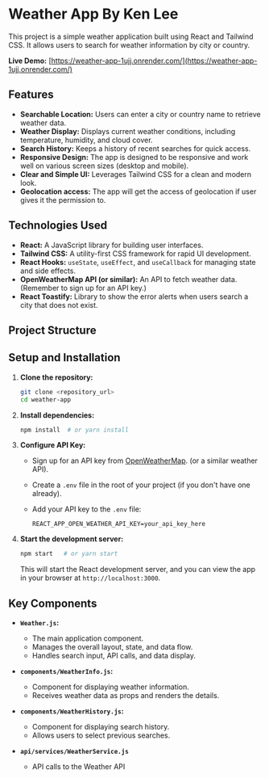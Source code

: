 # Weather App By Ken Lee

This project is a simple weather application built using React and Tailwind CSS. It allows users to search for weather information by city or country.

**Live Demo:**  [https://weather-app-1ujj.onrender.com/](https://weather-app-1ujj.onrender.com/)

## Features

*   **Searchable Location:**  Users can enter a city or country name to retrieve weather data.
*   **Weather Display:** Displays current weather conditions, including temperature, humidity, and cloud cover.
*   **Search History:**  Keeps a history of recent searches for quick access.
*   **Responsive Design:**  The app is designed to be responsive and work well on various screen sizes (desktop and mobile).
*   **Clear and Simple UI:** Leverages Tailwind CSS for a clean and modern look.
*   **Geolocation access:** The app will get the access of geolocation if user gives it the permission to.

## Technologies Used

*   **React:** A JavaScript library for building user interfaces.
*   **Tailwind CSS:** A utility-first CSS framework for rapid UI development.
*   **React Hooks:** `useState`, `useEffect`, and `useCallback` for managing state and side effects.
*   **OpenWeatherMap API (or similar):**  An API to fetch weather data. (Remember to sign up for an API key.)
*   **React Toastify:** Library to show the error alerts when users search a city that does not exist.

## Project Structure


## Setup and Installation

1.  **Clone the repository:**

    ```bash
    git clone <repository_url>
    cd weather-app
    ```

2.  **Install dependencies:**

    ```bash
    npm install  # or yarn install
    ```

3.  **Configure API Key:**

    *   Sign up for an API key from [OpenWeatherMap](https://openweathermap.org/). (or a similar weather API).
    *   Create a `.env` file in the root of your project (if you don't have one already).
    *   Add your API key to the `.env` file:

        ```
        REACT_APP_OPEN_WEATHER_API_KEY=your_api_key_here
        ```

4.  **Start the development server:**

    ```bash
    npm start   # or yarn start
    ```

    This will start the React development server, and you can view the app in your browser at `http://localhost:3000`.

## Key Components

*   **`Weather.js`:**
    *   The main application component.
    *   Manages the overall layout, state, and data flow.
    *   Handles search input, API calls, and data display.

*   **`components/WeatherInfo.js`:**
    *   Component for displaying weather information.
    *   Receives weather data as props and renders the details.

*   **`components/WeatherHistory.js`:**
    *   Component for displaying search history.
    *   Allows users to select previous searches.

*   **`api/services/WeatherService.js`**
    *   API calls to the Weather API
